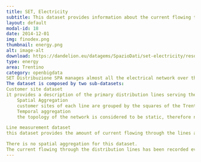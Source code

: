 ```yaml
---
title: SET, Electricity
subtitle: This dataset provides information about the current flowing through the electrical grid of the Trentino province. 
layout: default
modal-id: 18
date: 2014-12-01
img: finodex.png
thumbnail: energy.png
alt: image-alt
download: https://dandelion.eu/datagems/SpazioDati/set-electricity/resource/
type: energy
area: Trentino
category: openbigdata
SET Distribuzione SPA manages almost all the electrical network over the Trentino territory. It uses around 180 primary distribution lines (medium voltage lines) to bring energy from the national grid and distribute it among Trentino users. The dataset supplies information regarding the current flowing through the distribution lines and details about how the distribution lines are spread over the Trentino territory.
The dataset is composed by two sub-datasets:
Customer site dataset
it provides a description of the primary distribution lines serving the Trentino territory. The geometry of the lines is not explicitly exposed. The physical description of the lines is given in terms of customer sites connected to the primary distribution lines. Note that customer sites often provide energy to more than one customer. In other words, they can provide electricity to one customer (single-family houses), to many costumers (condominiums), to business activities and to public structures.
	Spatial Aggregation
	customer sites of each line are grouped by the squares of the Trentino GRID. This means that given a square of the Trentino GRID and a specific distribution line the number of customer sites falling in such a group is recorded.
	Temporal aggregation
	the topology of the network is considered to be static, therefore no temporal aggregation is provided.

Line measurement dataset
this dataset provides the amount of current flowing through the lines at specific instants

There is no spatial aggregation for this dataset.
The current flowing through the distribution lines has been recorded every 10 minutes.
---
```

